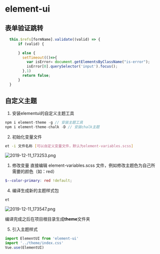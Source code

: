 # element-ui

## 表单验证跳转

```js
  this.$refs[formName].validate((valid) => {
      if (valid) {
        
      } else {
        setTimeout(()=>{
          var isError= document.getElementsByClassName("is-error");
          isError[0].querySelector('input').focus();
        },1)
        return false;
      }
  }
```

## 自定义主题

1. 安装elementui的自定义主题工具

```js
npm i element-theme -g // 安装主题工具
npm i element-theme-chalk -D // 安装chalk主题
```

2. 初始化变量文件

```sh
et -i 文件名称 [可以自定义变量文件，默认为element-variables.scss]
```

![2019-12-11_173253.png](https://i.loli.net/2019/12/11/M5OCnlfLvZRsYdA.png)

1. 修改变量
直接编辑 element-variables.scss 文件，例如修改主题色为自己所需要的颜色（如：red）

```scss
$--color-primary: red !default;
```

4. 编译生成新的主题样式包

```sh
et
```

![2019-12-11_173547.png](https://i.loli.net/2019/12/11/z7oWkPsV6UJvrSH.png)

编译完成之后在项目根目录生成**theme**文件夹

5. 引入主题样式

```js
import ElementUI from 'element-ui'
import '../theme/index.css'
Vue.use(ElementUI)
```
